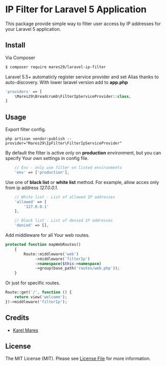 # IP Filter for Laravel 5 Application

This package provide simple way to filter user access by IP addresses for your Laravel 5 application.

## Install

Via Composer

``` bash
$ composer require mares29/laravel-ip-filter
```

Laravel 5.5+ automaticly register service provider and set Alias thanks to auto-discovery. With lower laravel version add to **app.php** 

``` php
'providers' => [
	\Mares29\Breadcrumb\FilterIpServiceProvider::class,
]
```

## Usage

Export filter config.

``` terminal
php artisan vendor:publish --provider="Mares29\IpFilter\FilterIpServiceProvider"
```

By default the filter is active only on **production** environment, but you can specify Your own settings in config file.

``` php
	// Env - only use filter on listed environments
	'env' => ['production'],
```


Use one of **black list** or **white list** method. For example, allow acces only from ip address *127.0.0.1*.

``` php
	// White list - List of allowed IP addresses
	'allowed' => [
		'127.0.0.1'
	],

	// Black list - List of denied IP addresses
	'denied' => [],
```

Add middleware for all Your web routes.

``` php
protected function mapWebRoutes()
    {
        Route::middleware('web')
             ->middleware('filterIp')
             ->namespace($this->namespace)
             ->group(base_path('routes/web.php'));
    }
```
Or just for specific routes.

``` php
Route::get('/', function () {
    return view('welcome');
})->middleware('filterIp');
```

## Credits

- [Karel Mares](https://github.com/mares29)

## License

The MIT License (MIT). Please see [License File](LICENSE.md) for more information.

